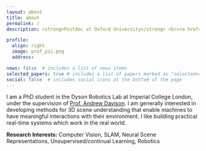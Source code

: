 ```yaml
---
layout: about
title: about
permalink: /
description: <strong>Postdoc at Oxford University</strong> <br><a href="http://www.imperial.ac.uk/dyson-robotics-lab">Dyson Robotics Lab</a><br><a href="http://www.imperial.ac.uk">Imperial College London</a> 

profile:
  align: right
  image: prof_pic.png
  address:

news: false  # includes a list of news items
selected_papers: true # includes a list of papers marked as "selected={true}"
social: false  # includes social icons at the bottom of the page
---
```

I am a PhD student in the Dyson Robotics Lab at Imperial College London, under the supervision of <a href="https://www.doc.ic.ac.uk/~ajd/">Prof. Andrew Davison</a>. I am generally interested in developing methods for 3D scene understanding that enable machines to have meaningful interactions with their environment. I like building practical real-time systems which work in the real world.

<strong>Research Interests:</strong> Computer Vision, SLAM, Neural Scene Representations, Unsupervised/continual Learning, Robotics